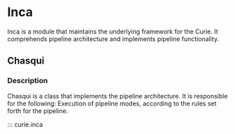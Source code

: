 # Inca

Inca is a module that maintains the underlying framework for the Curie. It comprehends pipeline architecture and implements pipeline functionality.

## Chasqui

### Description

Chasqui is a class that implements the pipeline architecture. It is responsible for the following: Execution of pipeline modes, according to the rules set forth for the pipeline.

::: curie.inca